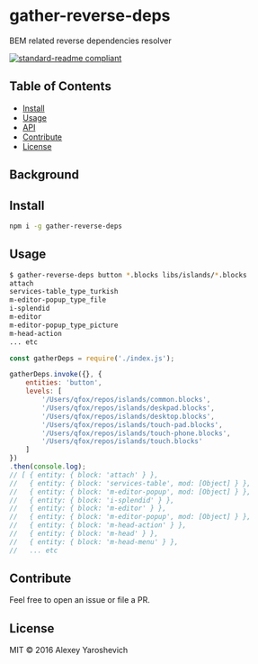 # gather-reverse-deps

BEM related reverse dependencies resolver

[![standard-readme compliant](https://img.shields.io/badge/standard--readme-OK-green.svg?style=flat-square)](https://github.com/RichardLitt/standard-readme)

## Table of Contents

- [Install](#install)
- [Usage](#usage)
- [API](#api)
- [Contribute](#contribute)
- [License](#license)

## Background

## Install

```sh
npm i -g gather-reverse-deps
```

## Usage

```sh
$ gather-reverse-deps button *.blocks libs/islands/*.blocks
attach
services-table_type_turkish
m-editor-popup_type_file
i-splendid
m-editor
m-editor-popup_type_picture
m-head-action
... etc
```

```js
const gatherDeps = require('./index.js');

gatherDeps.invoke({}, {
    entities: 'button',
    levels: [
        '/Users/qfox/repos/islands/common.blocks',
        '/Users/qfox/repos/islands/deskpad.blocks',
        '/Users/qfox/repos/islands/desktop.blocks',
        '/Users/qfox/repos/islands/touch-pad.blocks',
        '/Users/qfox/repos/islands/touch-phone.blocks',
        '/Users/qfox/repos/islands/touch.blocks'
    ]
})
.then(console.log);
// [ { entity: { block: 'attach' } },
//   { entity: { block: 'services-table', mod: [Object] } },
//   { entity: { block: 'm-editor-popup', mod: [Object] } },
//   { entity: { block: 'i-splendid' } },
//   { entity: { block: 'm-editor' } },
//   { entity: { block: 'm-editor-popup', mod: [Object] } },
//   { entity: { block: 'm-head-action' } },
//   { entity: { block: 'm-head' } },
//   { entity: { block: 'm-head-menu' } },
//   ... etc
```

## Contribute

Feel free to open an issue or file a PR.

## License

MIT © 2016 Alexey Yaroshevich
